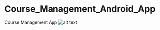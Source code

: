 # Course_Management_Android_App
Course Management App
![alt text](https://github.com/actuator/Course_Management_Android_App/blob/main/ERD%20.png?raw=true)
